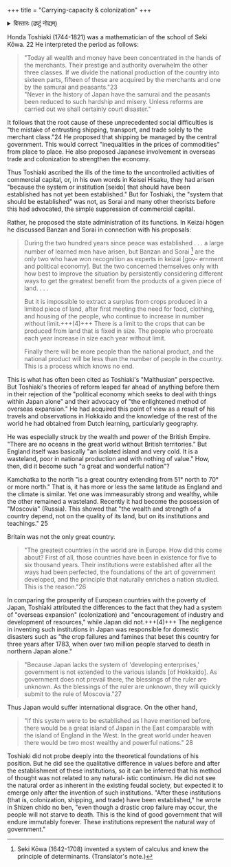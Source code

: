 +++
title = "Carrying-capacity & colonization"
+++

<details><summary>विस्तारः (द्रष्टुं नोद्यम्)</summary>

30 million seems to be the natural pre industrial carrying capacity of Kyushu + Honshu + Shikoku because it hit that by mid 1700's iirc & for the next century. The population barely grew due to famines like Tenmei (1782-1788) or limiting family size through abortion & infanticide due to poverty.
</details>


Honda Toshiaki (1744-1821) was a mathematician of the school of Seki Kōwa. 22 He interpreted the period as follows: 

> "Today all wealth and money have been concentrated in the hands of the merchants. Their prestige and authority overwhelm the other three classes. If we divide the national production of the country into sixteen parts, fifteen of these are acquired by the merchants and one by the samurai and peasants."23  
> "Never in the history of Japan have the samurai and the peasants been reduced to such hardship and misery. Unless reforms are carried out we shall certainly court disaster." 

It follows that the root cause of these unprecedented social difficulties is "the mistake of entrusting shipping, transport, and trade solely to the merchant class."24 He proposed that shipping be managed by the central government. This would correct "inequalities in the prices of commodities" from place to place. He also proposed Japanese involvement in overseas trade and colonization to strengthen the economy.

Thus Toshiaki ascribed the ills of the time to the uncontrolled activities of commercial capital, or, in his own words in Keisei Hisaku, they had arisen "because the system or institution [seido] that should have been established has not yet been established." But for Toshiaki, the "system that should be established" was not, as Sorai and many other theorists before this had advocated, the simple suppression of commercial capital. 


Rather, he proposed the state administration of its functions. In Keizai högen he discussed Banzan and Sorai in connection with his proposals:

> During the two hundred years since peace was established . . . a large number of learned men have arisen, but Banzan and Sorai [^22] are the only two who have won recognition as experts in keizai [gov- ernment and political economy]. But the two concerned themselves only with how best to improve the situation by persistently considering different ways to get the greatest benefit from the products of a given piece of land. . . .   
> 
> But it is impossible to extract a surplus from crops produced in a limited piece of land, after first meeting the need for food, clothing, and housing of the people, who continue to increase in number without limit.+++(4)+++ There is a limit to the crops that can be produced from land that is fixed in size. The people who procreate each year increase in size each year without limit. 
> 
> Finally there will be more people than the national product, and the national product will be less than the number of people in the country. This is a process which knows no end. 

This is what has often been cited as Toshiaki's "Malthusian" perspective. But Toshiaki's theories of reform leaped far ahead of anything before them in their rejection of the "political economy which seeks to deal with things within Japan alone" and their advocacy of "the enlightened method of overseas expansion." He had acquired this point of view as a result of his travels and observations in Hokkaido and the knowledge of the rest of the world he had obtained from Dutch learning, particularly geography. 

He was especially struck by the wealth and power of the British Empire. "There are no oceans in the great world without British territories." But England itself was basically "an isolated island and very cold. It is a wasteland, poor in national production and with nothing of value." How, then, did it become such "a great and wonderful nation"? 

Kamchatka to the north "is a great country extending from 51° north to 70° or more north." That is, it has more or less the same latitude as England and the climate is similar. Yet one was immeasurably strong and wealthy, while the other remained a wasteland. Recently it had become the possession of "Moscovia" (Russia). This showed that "the wealth and strength of a country depend, not on the quality of its land, but on its institutions and teachings." 25 

Britain was not the only great country. 

> "The greatest countries in the world are in Europe. How did this come about? First of all, those countries have been in existence for five to six thousand years. Their institutions were established after all the ways had been perfected, the foundations of the art of government developed, and the principle that naturally enriches a nation studied. This is the reason."26

In comparing the prosperity of European countries with the poverty of Japan, Toshiaki attributed the differences to the fact that they had a system of "overseas expansion" (colonization) and "encouragement of industry and development of resources," while Japan did not.+++(4)+++ The negligence in inventing such institutions in Japan was responsible for domestic disasters such as "the crop failures and famines that beset this country for three years after 1783, when over two million people starved to death in northern Japan alone." 

> "Because Japan lacks the system of 'developing enterprises,' government is not extended to the various islands [of Hokkaido]. As government does not prevail there, the blessings of the ruler are unknown. As the blessings of the ruler are unknown, they will quickly submit to the rule of Moscovia."27 

Thus Japan would suffer international disgrace. On the other hand, 

> "If this system were to be established as I have mentioned before, there would be a great island of Japan in the East comparable with the island of England in the West. In the great world under heaven there would be two most wealthy and powerful nations."
28

Toshiaki did not probe deeply into the theoretical foundations of his position. But he did see the qualitative difference in values before and after the establishment of these institutions, so it can be inferred that his method of thought was not related to any natural- istic continuism. He did not see the natural order as inherent in the existing feudal society, but expected it to emerge only after the invention of such institutions. "After these institutions (that is, colonization, shipping, and trade) have been established," he wrote in Shizen chido no ben, "even though a drastic crop failure may occur, the people will not starve to death. This is the kind of good government that will endure immutably forever. These institutions represent the natural way of government."



[^22]: Seki Kōwa (1642-1708) invented a system of calculus and knew the principle of determinants. (Translator's note.)